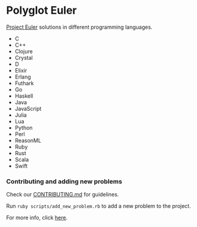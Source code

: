 # Polyglot Euler

[Project Euler](https://projecteuler.net) solutions in different programming languages.

- C
- C++
- Clojure
- Crystal
- D
- Elixir
- Erlang
- Futhark
- Go
- Haskell
- Java
- JavaScript
- Julia
- Lua
- Python
- Perl
- ReasonML
- Ruby
- Rust
- Scala
- Swift

### Contributing and adding new problems

Check our [CONTRIBUTING.md](https://github.com/FrankKair/polyglot-euler/blob/master/CONTRIBUTING.md) for guidelines.

Run `ruby scripts/add_new_problem.rb` to add a new problem to the project.

For more info, click [here](https://github.com/FrankKair/polyglot-euler/tree/master/scripts).

